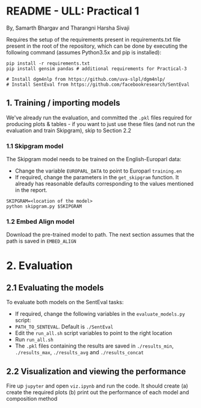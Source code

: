 # README - ULL: Practical 1
By, Samarth Bhargav and Tharangni Harsha Sivaji

Requires the setup of the requirements present in requirements.txt file present in the root of the repository, which can be done by executing the following command (assumes Python3.5x and pip is installed):
```
pip install -r requirements.txt
pip install gensim pandas # additional requirements for Practical-3

# Install dgm4nlp from https://github.com/uva-slpl/dgm4nlp/
# Install SentEval from https://github.com/facebookresearch/SentEval
```

## 1. Training / importing models

We've already run the evaluation, and committed the `.pkl` files required for producing plots & tables - if you want to just use these files (and not run the evaluation and train Skipgram), skip to Section 2.2

### 1.1 Skipgram model
The Skipgram model needs to be trained on the English-Europarl data:

- Change the variable `EUROPARL_DATA` to point to Europarl `training.en`
- If required, change the parameters in the `get_skipgram` function. It already has reasonable defaults corresponding to the values mentioned in the report.
```
SKIPGRAM=<location of the model>
python skipgram.py $SKIPGRAM
```

### 1.2 Embed Align model

Download the pre-trained model to path. The next section assumes that the path is saved in `EMBED_ALIGN`

# 2. Evaluation

## 2.1 Evaluating the models

To evaluate both models on the SentEval tasks:
- If required, change the following variables in the `evaluate_models.py` script:
- `PATH_TO_SENTEVAL`. Default is `./SentEval`
- Edit the `run_all.sh` script variables to point to the right location
- Run `run_all.sh`
- The `.pkl` files containing the results are saved in `./results_min`, `./results_max`, `./results_avg` and `./results_concat`

## 2.2 Visualization and viewing the performance
Fire up `jupyter` and open `viz.ipynb` and run the code. It should create (a) create the required plots (b) print out the performance of each model and composition method
